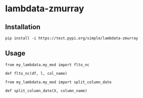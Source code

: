 # lambdata-zmurray

## Installation

```
pip install -i https://test.pypi.org/simple/lambdata-zmurray
```


## Usage

```
from my_lambdata.my_mod import flto_nc

def flto_nc(df, l, col_name)
```
```
from my_lambdata.my_mod import split_column_date

def split_column_date(X, column_name)
```